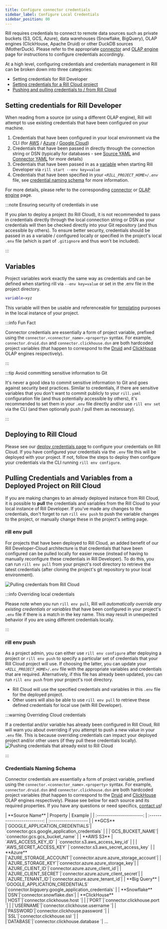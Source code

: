 ```yaml
---
title: Configure connector credentials
sidebar_label: Configure Local Credentials
sidebar_position: 00
---
```


Rill requires credentials to connect to remote data sources such as private buckets (S3, GCS, Azure), data warehouses (Snowflake, BigQuery), OLAP engines (ClickHouse, Apache Druid) or other DuckDB sources (MotherDuck). Please refer to the appropriate [connector](../../reference/connectors/connectors.md) and [OLAP engine](../../reference/olap-engines/olap-engines.md) page for instructions to configure credentials accordingly.

At a high level, configuring credentials and credentials management in Rill can be broken down into three categories:
- Setting credentials for Rill Developer
- [Setting credentials for a Rill Cloud project](/deploy/deploy-credentials)
- [Pushing and pulling credentials to / from Rill Cloud](/manage/project-management/variables-and-credentials)

## Setting credentials for Rill Developer

When reading from a source (or using a different OLAP engine), Rill will attempt to use existing credentials that have been configured on your machine.
1. Credentials that have been configured in your local environment via the CLI (for [AWS](../../reference/connectors/s3.md#local-credentials) / [Azure](../../reference/connectors/azure.md#local-credentials) / [Google Cloud](../../reference/connectors/gcs#rill-developer-local-credentials))
2. Credentials that have been passed in directly through the connection string or DSN (typically for databases - see [Source YAML](../../reference/project-files/sources.md) and [Connector YAML](../../reference/project-files/connectors.md) for more details)
3. Credentials that have been passed in as a [variable](../../deploy/templating.md) when starting Rill Developer via `rill start --env key=value`
4. Credentials that have been specified in your *`<RILL_PROJECT_HOME>/.env`* file, see  [credential naming schema](#credentials-naming-schema) for more information.

For more details, please refer to the corresponding [connector](../../reference/connectors/connectors.md) or [OLAP engine](../../reference/olap-engines/olap-engines.md) page.

:::note Ensuring security of credentials in use

If you plan to deploy a project (to Rill Cloud), it is not recommended to pass in credentials directly through the local connection string or DSN as your credentials will then be checked directly into your Git repository (and thus accessible by others). To ensure better security, credentials should be passed in as a variable / configured locally or specified in the project's local `.env` file (which is part of `.gitignore` and thus won't be included).

:::


## Variables

Project variables work exactly the same way as credentials and can be defined when starting rill via `--env key=value` or set in the .env file in the project directory.

```bash
variable=xyz
```

This variable will then be usable and referenceable for [templating](../../deploy/templating.md) purposes in the local instance of your project. 

:::info Fun Fact

Connector credentials are essentially a form of project variable, prefixed using the `connector.<connector_name>.<property>` syntax. For example, `connector.druid.dsn` and `connector.clickhouse.dsn` are both hardcoded project variables (that happen to correspond to the [Druid](/reference/olap-engines/druid.md) and [ClickHouse](/reference/olap-engines/clickhouse.md) OLAP engines respectively).

:::

:::tip Avoid committing sensitive information to Git

It's never a good idea to commit sensitive information to Git and goes against security best practices. Similar to credentials, if there are sensitive variables that you don't want to commit publicly to your `rill.yaml` configuration file (and thus potentially accessible by others), it's recommended to set them in your `.env` file directly and/or use `rill env set` via the CLI (and then optionally push / pull them as necessary).

:::

## Deploying to Rill Cloud 

Please see our [deploy credentials page](/deploy/deploy-credentials#configure-environmental-variables-and-credentials-for-rill-cloud) to configure your credentials on Rill Cloud. If you have configured your credentials via the `.env` file this will be deployed with your project. If not, follow the steps to deploy then configure your credentials via the CLI running `rill env configure`.



## Pulling Credentials and Variables from a Deployed Project on Rill Cloud

If you are making changes to an already deployed instance from Rill Cloud, it is possible to **pull** the credentials and variables from the Rill Cloud to your local instance of Rill Developer. If you've made any changes to the credentials, don't forget to run `rill env push` to push the variable changes to the project, or manually change these in the project's setting page.

### rill env pull

For projects that have been deployed to Rill Cloud, an added benefit of our Rill Developer-Cloud architecture is that credentials that have been configured can be pulled locally for easier reuse (instead of having to manually reconfigure these credentials in Rill Developer). To do this, you can run `rill env pull` from your project's root directory to retrieve the latest credentials (after cloning the project's git repository to your local environment).

![Pulling credentials from Rill Cloud](/img/build/credentials/rill-env-pull.png)

:::info Overriding local credentials

Please note when you run `rill env pull`, Rill will *automatically override any existing credentials or variables* that have been configured in your project's `.env` file if there is a match in the key name. This may result in unexpected behavior if you are using different credentials locally.

:::


### rill env push

As a project admin, you can either use `rill env configure` after deploying a project or `rill env push` to specify a particular set of credentials that your Rill Cloud project will use. If choosing the latter, you can update your *`<RILL_PROJECT_HOME>/.env`* file with the appropriate variables and credentials that are required. Alternatively, if this file has already been updated, you can run `rill env push` from your project's root directory.
- Rill Cloud will use the specified credentials and variables in this `.env` file for the deployed project.
- Other users will also be able to use `rill env pull` to retrieve these defined credentials for local use (with Rill Developer).

:::warning Overriding Cloud credentials

If a credential and/or variable has already been configured in Rill Cloud, Rill will warn you about overriding if you attempt to push a new value in your `.env` file. This is because overriding credentials can impact your deployed project and/or other users (if they pull these credentials locally).
![Pushing credentials that already exist to Rill Cloud](/img/build/credentials/rill-env-push.png)

:::


### Credentials Naming Schema 

Connector credentials are essentially a form of project variable, prefixed using the `connector.<connector_name>.<property>` syntax. For example, `connector.druid.dsn` and `connector.clickhouse.dsn` are both hardcoded project variables (that happen to correspond to the [Druid](/reference/olap-engines/druid.md) and [ClickHouse](/reference/olap-engines/clickhouse.md) OLAP engines respectively). Please see below for each source and its required properties. If you have any questions or need specifics, [contact us](../../contact)! 


<div
    style={{
    width: '100%',
    margin: 'auto',
    padding: '20px',
    textAlign: 'center', 
    display: 'flex', 
    justifyContent: 'center',
    alignItems: 'center'
    }}
>
|           **Source Name**   |        Property             |      Example         |
| :-----------------------: | :-------------------------:  | :------------------- |
|       **GCS**                |`GOOGLE_APPLICATION_CREDENTIALS`| `connector.gcs.google_application_credentials` |
|                          |`GCS_BUCKET_NAME`| `connector.gcs.gcs_bucket_name` |
| **AWS S3**                  | `AWS_ACCESS_KEY_ID`         | `connector.s3.aws_access_key_id` |
|                          | `AWS_SECRET_ACCESS_KEY`     |`connector.s3.aws_secret_access_key` |
|       **Azure**              |`AZURE_STORAGE_ACCOUNT`|`connector.azure.azure_storage_account`|
|                          |`AZURE_STORAGE_KEY`|`connector.azure.azure_storage_key`|
|                          |`AZURE_CLIENT_ID`|`connector.azure.azure_client_id`|
|                          |`AZURE_CLIENT_SECRET`|`connector.azure.azure_client_secret`|
|                          |`AZURE_TENANT_ID`|`connector.azure.azure_tenant_id`|
| **Big Query**               | `GOOGLE_APPLICATION_CREDENTIALS` |`connector.bigquery.google_application_credentials` |
|     **Snowflake**            |`DSN`|`connector.snowflake.dsn`|
|     **ClickHouse**           |`HOST`|`connector.clickhouse.host `|
|                          |`PORT`|`connector.clickhouse.port `|
|                          |`USERNAME`|`connector.clickhouse.username `|
|                          |`PASSWORD`|`connector.clickhouse.password `|
|                          |`SSL`|`connector.clickhouse.ssl `|
|                          |`DATABASE`|`connector.clickhouse.database `|
...

</div>